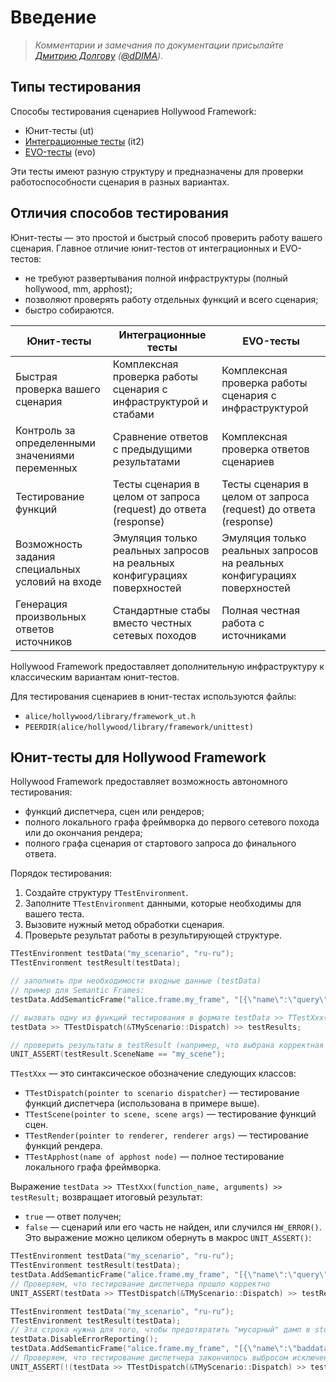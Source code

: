# Введение

> *Комментарии и замечания по документации присылайте [Дмитрию Долгову](https://staff.yandex-team.ru/d-dima) ([@dDIMA](https://telegram.me/dDIMA)).*

## Типы тестирования

Способы тестирования сценариев Hollywood Framework:

* Юнит-тесты (ut)
* [Интеграционные тесты](https://wiki.yandex-team.ru/alice/hollywood/integrationtests/) (it2)
* [EVO-тесты](https://wiki.yandex-team.ru/alice/infra/integrationtests/) (evo)

Эти тесты имеют разную структуру и предназначены для проверки работоспособности сценария в разных вариантах.

## Отличия способов тестирования

Юнит-тесты — это простой и быстрый способ проверить работу вашего сценария. Главное отличие юнит-тестов от интеграционных и EVO-тестов:

* не требуют развертывания полной инфраструктуры (полный hollywood, mm, apphost); 
* позволяют проверять работу отдельных функций и всего сценария;
* быстро собираются.

| Юнит-тесты           | Интеграционные тесты          | EVO-тесты         |
| ------------- | ------------- | ------------- |
| Быстрая проверка вашего сценария    | Комплексная проверка работы сценария с инфраструктурой и стабами | Комплексная проверка работы сценария с инфраструктурой     |
| Контроль за определенными значениями переменных | Сравнение ответов с предыдущими результатами | Комплексная проверка ответов сценариев     |
| Тестирование функций      | Тесты сценария в целом от запроса (request) до ответа (response)     | Тесты сценария в целом от запроса (request) до ответа (response)    |
| Возможность задания специальных условий на входе | Эмуляция только реальных запросов на реальных конфигурациях поверхностей     | Эмуляция только реальных запросов на реальных конфигурациях поверхностей  |
| Генерация произвольных ответов источников        | Стандартные стабы вместо честных сетевых походов | Полная честная работа с источниками |

Hollywood Framework предоставляет дополнительную инфраструктуру к классическим вариантам юнит-тестов.

Для тестирования сценариев в юнит-тестах используются файлы:
* `alice/hollywood/library/framework_ut.h`
* `PEERDIR(alice/hollywood/library/framework/unittest)`

## Юнит-тесты для Hollywood Framework

Hollywood Framework предоставляет возможность автономного тестирования:

* функций диспетчера, сцен или рендеров;
* полного локального графа фреймворка до первого сетевого похода или до окончания рендера;
* полного графа сценария от стартового запроса до финального ответа.

Порядок тестирования:

1. Создайте структуру `TTestEnvironment`.
2. Заполните `TTestEnvironment` данными, которые необходимы для вашего теста.
3. Вызовите нужный метод обработки сценария.
4. Проверьте результат работы в результирующей структуре.

```c++
TTestEnvironment testData("my_scenario", "ru-ru");
TTestEnvironment testResult(testData);

// заполнить при необходимости входные данные (testData)
// пример для Semantic Frames:
testData.AddSemanticFrame("alice.frame.my_frame", "[{\"name\":\"query\",\"type\":\"string\",\"value\":\"day\"}]";

// вызвать одну из функций тестирования в формате testData >> TTestXxx(function_name, arguments) >> testResult;
testData >> TTestDispatch(&TMyScenario::Dispatch) >> testResults;

// проверить результаты в testResult (например, что выбрана корректная сцена)
UNIT_ASSERT(testResult.SceneName == "my_scene");
```

`TTestXxx` — это синтаксическое обозначение следующих классов:

* `TTestDispatch(pointer to scenario dispatcher)` — тестирование функций диспетчера (использована в примере выше).
* `TTestScene(pointer to scene, scene args)` — тестирование функций сцен.
* `TTestRender(pointer to renderer, renderer args)` — тестирование функций рендера.
* `TTestApphost(name of apphost node)` — полное тестирование локального графа фреймворка.

Выражение `testData >> TTestXxx(function_name, arguments) >> testResult;` возвращает итоговый результат:

* `true` — ответ получен;
* `false` — сценарий или его часть не найден, или случился `HW_ERROR()`. Это выражение можно целиком обернуть в макрос `UNIT_ASSERT()`:

```c++
TTestEnvironment testData("my_scenario", "ru-ru");
TTestEnvironment testResult(testData);
testData.AddSemanticFrame("alice.frame.my_frame", "[{\"name\":\"query\",\"type\":\"string\",\"value\":\"day\"}]";
// Проверяем, что тестирование диспетчера прошло корректно
UNIT_ASSERT(testData >> TTestDispatch(&TMyScenario::Dispatch) >> testResults);
```

```c++
TTestEnvironment testData("my_scenario", "ru-ru");
TTestEnvironment testResult(testData);
// Эта строка нужна для того, чтобы предотвратить "мусорный" дамп в stderr в процессе работы сценария.
testData.DisableErrorReporting(); 
testData.AddSemanticFrame("alice.frame.my_frame", "[{\"name\":\"baddata\",\"type\":\"\",\"value\":\"baddata\"}]";
// Проверяем, что тестирование диспетчера закончилось выбросом исключения HW_ERROR()
UNIT_ASSERT(!(testData >> TTestDispatch(&TMyScenario::Dispatch) >> testResults));
```
